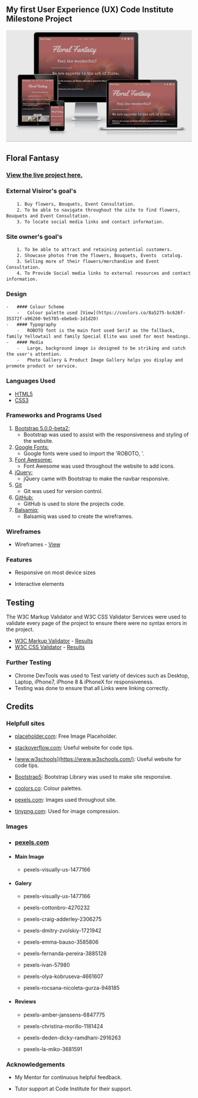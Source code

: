 ## My first User Experience (UX) Code Institute Milestone Project

![responsivedesign](assets/project-files/wireframes/responsivedesign.JPG)


## Floral Fantasy

### [View the live project here.](https://raivis80.github.io/First-Milestone-Project/) 

### External Visiror's goal's

        1. Buy flowers, Bouquets, Event Consultation.
        2. To be able to navigate throughout the site to find flowers, Bouquets and Event Consultation.
        3. To locate social media links and contact information.


### Site owner's goal's

        1. To be able to attract and retaining potential customers.
        2. Showcase photos from the flowers, Bouquets, Events  catalog.
        3. Selling more of their flowers/merchandise and Event Consultation.
        4. To Provide Social media links to external resources and contact information.


### Design
    -   #### Colour Scheme
        -   Colour palette used [View](https://coolors.co/8a5275-bc626f-35372f-a96260-9e5785-ebebeb-1d1d20)
    -   #### Typography
        -   ROBOTO font is the main font used Serif as the fallback, family Yellowtail and family Special Elite was used for most headings.
    -   #### Media
        -   Large, background image is designed to be striking and catch the user's attention.
        -   Photo Gallery & Product Image Gallery helps you display and promote product or service.
### Languages Used

-   [HTML5](https://en.wikipedia.org/wiki/HTML5)
-   [CSS3](https://en.wikipedia.org/wiki/Cascading_Style_Sheets)

### Frameworks and Programs Used

1. [Bootstrap 5.0.0-beta2:](https://getbootstrap.com/docs/5.0/getting-started/download/)
    - Bootstrap was used to assist with the responsiveness and styling of the website.
1. [Google Fonts:](https://fonts.google.com/)
    - Google fonts were used to import the 'ROBOTO, '.
1. [Font Awesome:](https://fontawesome.com/)
    - Font Awesome was used throughout the website to add icons.
1. [jQuery:](https://jquery.com/)
    - jQuery came with Bootstrap to make the navbar responsive.
1. [Git](https://git-scm.com/)
    - Git was used for version control.
1. [GitHub:](https://github.com/)
    - GitHub is used to store the projects code.
1. [Balsamiq:](https://balsamiq.com/)
    - Balsamiq was used to create the wireframes.

### Wireframes

-   Wireframes - [View](assets/project-files/wireframes/wireframes.png)

### Features

-   Responsive on most device sizes

-   Interactive elements


## Testing

The W3C Markup Validator and W3C CSS Validator Services were used to validate every page of the project to ensure there were no syntax errors in the project.

-   [W3C Markup Validator](https://jigsaw.w3.org/css-validator/#validate_by_input) - [Results](/workspace/First-Milestone-Project/assets/project-files/validators/HTML-Vaalidator.pdf)
-   [W3C CSS Validator](https://jigsaw.w3.org/css-validator/#validate_by_input) - [Results](/workspace/First-Milestone-Project/assets/project-files/validators/CSS-Validator.pdf)

### Further Testing

-   Chrome DevTools was used to Test variety of devices such as Desktop, Laptop, iPhone7, iPhone 8 & iPhoneX for responsiveness.
-   Testing was done to ensure that all Links were linking correctly.


## Credits

### Helpfull sites

-  [placeholder.com](https://placeholder.com/): Free Image Placeholder.

-  [stackoverflow.com](https://stackoverflow.com/): Useful website for code tips.

-  [www.w3schools](https://www.w3schools.com/): Useful website for code tips.

-  [Bootstrap5](https://getbootstrap.com/): Bootstrap Library was used to make site responsive.

-  [coolors.co](https://coolors.co/): Colour palettes.

-  [pexels.com](https://www.pexels.com/): Images used throughout site.

-  [tinypng.com](https://tinypng.com/): Used for image compression.

### Images 

 - ### [pexels.com](https://www.pexels.com/)

 - #### Main Image
 
   - pexels-visually-us-1477166

 - #### Galery

   - pexels-visually-us-1477166
 
   - pexels-cottonbro-4270232
 
   - pexels-craig-adderley-2306275
 
   - pexels-dmitry-zvolskiy-1721942
 
   - pexels-emma-bauso-3585806
 
   - pexels-fernanda-pereira-3885128
 
   - pexels-ivan-57980
 
   - pexels-olya-kobruseva-4661607
 
   - pexels-rocsana-nicoleta-gurza-948185
 
 - #### Reviews
  
   - pexels-amber-janssens-6847775
 
   - pexels-christina-morillo-1181424
 
   - pexels-deden-dicky-ramdhani-2916263
 
   - pexels-la-miko-3681591
 
### Acknowledgements

-   My Mentor for continuous helpful feedback.

-   Tutor support at Code Institute for their support.